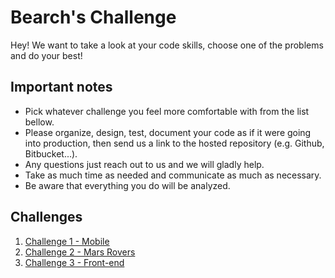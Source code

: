# Bearch's Challenge

Hey! We want to take a look at your code skills, choose one of the problems and do your best!

## Important notes

* Pick whatever challenge you feel more comfortable with from the list bellow.
* Please organize, design, test, document your code as if it were going into production, then send us a link to the hosted repository (e.g. Github, Bitbucket...).
* Any questions just reach out to us and we will gladly help.
* Take as much time as needed and communicate as much as necessary.
* Be aware that everything you do will be analyzed.

## Challenges

1. [Challenge 1 - Mobile](/challenge1.md)
2. [Challenge 2 - Mars Rovers](/challenge2./challenge2.md)
3. [Challenge 3 - Front-end](/challenge3.md)
